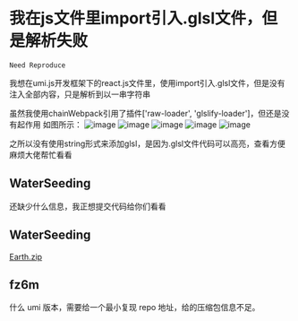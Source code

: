 # 我在js文件里import引入.glsl文件，但是解析失败

`Need Reproduce`

我想在umi.js开发框架下的react.js文件里，使用import引入.glsl文件，但是没有注入全部内容，只是解析到以一串字符串

虽然我使用chainWebpack引用了插件['raw-loader', 'glslify-loader']，但还是没有起作用
如图所示：
![image](https://user-images.githubusercontent.com/31184164/226524682-42ec5867-0bd6-4948-8f28-6186e5e2eba5.png)
![image](https://user-images.githubusercontent.com/31184164/226524370-16123dac-a713-4ec9-9770-3f4c7f7714e3.png)
![image](https://user-images.githubusercontent.com/31184164/226524776-04111769-fb0c-4b10-8b0c-398f078223a1.png)
![image](https://user-images.githubusercontent.com/31184164/226524812-2b307f34-c7d9-4585-b349-887810bdccfe.png)
![image](https://user-images.githubusercontent.com/31184164/226524441-ba8c16ed-ca11-493b-9cfe-95ff85abff75.png)

之所以没有使用string形式来添加glsl，是因为.glsl文件代码可以高亮，查看方便
麻烦大佬帮忙看看

## WaterSeeding

还缺少什么信息，我正想提交代码给你们看看

## WaterSeeding

[Earth.zip](https://github.com/umijs/umi/files/11025196/Earth.zip)

## fz6m

什么 umi 版本，需要给一个最小复现 repo 地址，给的压缩包信息不足。
